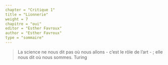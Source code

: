 ```yaml
---
chapter = "Critique 1"
title = "Lionnerie" 
weight = 7
chapitre = "oui"
editor = "Esther Favroux" 
author = "Esther Favroux"
type = "sommaire"
---
```


>La science ne nous dit pas où nous allons - c’est le rôle de l’art - ; elle nous dit où nous sommes. Turing

